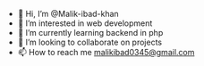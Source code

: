 - 👋 Hi, I’m @Malik-ibad-khan
- 👀 I’m interested in web development
- 🌱 I’m currently learning backend in php
- 💞️ I’m looking to collaborate on projects
- 📫 How to reach me malikibad0345@gmail.com


